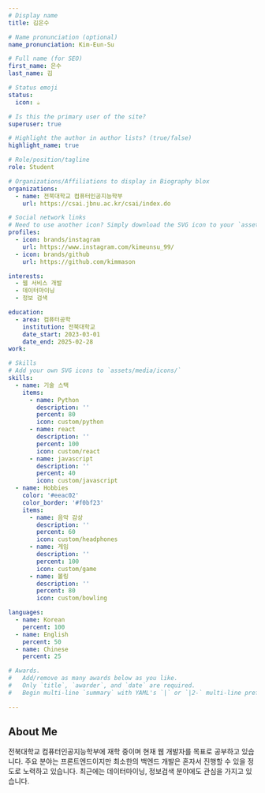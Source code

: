 ```yaml
---
# Display name
title: 김은수

# Name pronunciation (optional)
name_pronunciation: Kim-Eun-Su

# Full name (for SEO)
first_name: 은수
last_name: 김

# Status emoji
status:
  icon: ☕️

# Is this the primary user of the site?
superuser: true

# Highlight the author in author lists? (true/false)
highlight_name: true

# Role/position/tagline
role: Student

# Organizations/Affiliations to display in Biography blox
organizations:
  - name: 전북대학교 컴퓨터인공지능학부
    url: https://csai.jbnu.ac.kr/csai/index.do

# Social network links
# Need to use another icon? Simply download the SVG icon to your `assets/media/icons/` folder.
profiles:
  - icon: brands/instagram
    url: https://www.instagram.com/kimeunsu_99/
  - icon: brands/github
    url: https://github.com/kimmason

interests:
  - 웹 서비스 개발
  - 데이터마이닝
  - 정보 검색

education:
  - area: 컴퓨터공학
    institution: 전북대학교
    date_start: 2023-03-01
    date_end: 2025-02-28
work:

# Skills
# Add your own SVG icons to `assets/media/icons/`
skills:
  - name: 기술 스택
    items:
      - name: Python
        description: ''
        percent: 80
        icon: custom/python
      - name: react
        description: ''
        percent: 100
        icon: custom/react
      - name: javascript
        description: ''
        percent: 40
        icon: custom/javascript
  - name: Hobbies
    color: '#eeac02'
    color_border: '#f0bf23'
    items:
      - name: 음악 감상
        description: ''
        percent: 60
        icon: custom/headphones
      - name: 게임
        description: ''
        percent: 100
        icon: custom/game
      - name: 볼링
        description: ''
        percent: 80
        icon: custom/bowling

languages:
  - name: Korean
    percent: 100
  - name: English
    percent: 50
  - name: Chinese
    percent: 25

# Awards.
#   Add/remove as many awards below as you like.
#   Only `title`, `awarder`, and `date` are required.
#   Begin multi-line `summary` with YAML's `|` or `|2-` multi-line prefix and indent 2 spaces below.

---
```


## About Me

전북대학교 컴퓨터인공지능학부에 재학 중이며 현재 웹 개발자를 목표로 공부하고 있습니다. 주요 분야는 프론트엔드이지만 최소한의 백엔드 개발은 혼자서 진행할 수 있을 정도로
노력하고 있습니다. 최근에는 데이터마이닝, 정보검색 분야에도 관심을 가지고 있습니다.